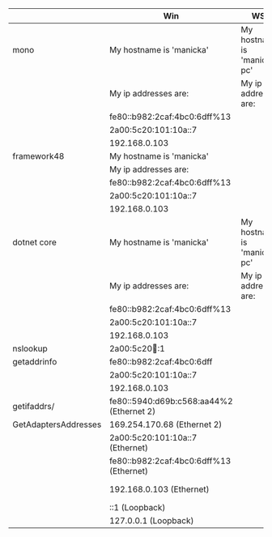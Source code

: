 |                      | Win                                              | WSL                                              | Linux                                            |
|----------------------|--------------------------------------------------|--------------------------------------------------|--------------------------------------------------|
| mono                 | My hostname is 'manicka'                         | My hostname is 'manicka-pc'                      | My hostname is 'manicka-pc'                      | 
|                      | My ip addresses are:                             | My ip addresses are:                             | My ip addresses are:                             |
|                      |   fe80::b982:2caf:4bc0:6dff%13                   |                                                  |   192.168.0.103                                  |
|                      |   2a00:5c20:101:10a::7                           |                                                  |                                                  |
|                      |   192.168.0.103                                  |                                                  |                                                  |
| framework48          | My hostname is 'manicka'                         |                                                  |                                                  | 
|                      | My ip addresses are:                             |                                                  |                                                  |
|                      |   fe80::b982:2caf:4bc0:6dff%13                   |                                                  |                                                  | 
|                      |   2a00:5c20:101:10a::7                           |                                                  |                                                  | 
|                      |   192.168.0.103                                  |                                                  |                                                  |
| dotnet core          | My hostname is 'manicka'                         | My hostname is 'manicka-pc'                      | My hostname is 'manicka-pc'                      | 
|                      | My ip addresses are:                             | My ip addresses are:                             | My ip addresses are:                             |
|                      |   fe80::b982:2caf:4bc0:6dff%13                   |                                                  |   127.0.1.1                                      |
|                      |   2a00:5c20:101:10a::7                           |                                                  |                                                  | 
|                      |   192.168.0.103                                  |                                                  |                                                  | 
| nslookup             |   2a00:5c20:100::1                               |                                                  |   192.168.0.1                                    |
| getaddrinfo          |   fe80::b982:2caf:4bc0:6dff                      |                                                  |   127.0.1.1 (3x)                                 |
|                      |   2a00:5c20:101:10a::7                           |                                                  |                                                  |
|                      |   192.168.0.103                                  |                                                  |                                                  |           
| getifaddrs/          |   fe80::5940:d69b:c568:aa44%2 (Ethernet 2)       |                                                  |   127.0.0.1 (lo)                                 |
| GetAdaptersAddresses |   169.254.170.68 (Ethernet 2)                    |                                                  |   192.168.0.103 (enp3s0)                         |
|                      |   2a00:5c20:101:10a::7 (Ethernet)                |                                                  |   ::1 (lo)                                       |
|                      |   fe80::b982:2caf:4bc0:6dff%13 (Ethernet)        |                                                  |   2a00:5c20:101:10a::4 (enp3s0)                  |
|                      |   192.168.0.103 (Ethernet)                       |                                                  |   fe80::c79b:99ea:f48a:8f05%enp3s0 (enp3s0)      |
|                      |   ::1 (Loopback)                                 |                                                  |                                                  |
|                      |   127.0.0.1 (Loopback)                           |                                                  |                                                  |